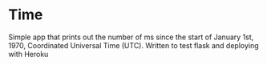 # Time

Simple app that prints out the number of ms since the start of January 1st, 1970, Coordinated Universal Time (UTC). Written to test flask and deploying with Heroku 
